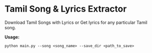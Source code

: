 # Tamil Song & Lyrics Extractor
Download Tamil Songs with Lyrics or Get lyrics for any particular Tamil song.

**Usage:**

`python main.py --song <song_name> --save_dir <path_to_save>`
